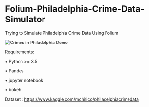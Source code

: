 # Folium-Philadelphia-Crime-Data-Simulator
Trying to Simulate Philadelphia Crime Data Using Folium


![Crimes in Philadelphia Demo](results/Demo.gif)


Requirements:

•	Python >= 3.5

•	Pandas

•	jupyter notebook

•	bokeh


Dataset : https://www.kaggle.com/mchirico/philadelphiacrimedata

